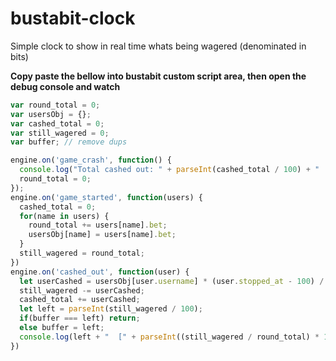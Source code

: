 # bustabit-clock
Simple clock to show in real time whats being wagered (denominated in bits)

**Copy paste the bellow into bustabit custom script area, then open the debug console and watch**

```javascript
var round_total = 0; 
var usersObj = {};
var cashed_total = 0;
var still_wagered = 0;
var buffer; // remove dups

engine.on('game_crash', function() {
  console.log("Total cashed out: " + parseInt(cashed_total / 100) + "  [" + parseInt((cashed_total / round_total) * 100) + "%].") 
  round_total = 0;
});
engine.on('game_started', function(users) { 
  cashed_total = 0;
  for(name in users) {
    round_total += users[name].bet;
    usersObj[name] = users[name].bet;
  }
  still_wagered = round_total;
})
engine.on('cashed_out', function(user) { 
  let userCashed = usersObj[user.username] * (user.stopped_at - 100) / 100;
  still_wagered -= userCashed;
  cashed_total += userCashed;
  let left = parseInt(still_wagered / 100);
  if(buffer === left) return;
  else buffer = left;
  console.log(left + "  [" + parseInt((still_wagered / round_total) * 100) + "%]");
})
```
